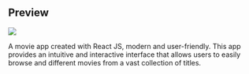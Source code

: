 <h2> Preview </h2>
<img src="https://i.postimg.cc/QMDSfjVw/image.png">

A movie app created with React JS, modern and user-friendly. This app provides an intuitive and interactive interface that allows users to easily browse and different movies from a vast collection of titles.
